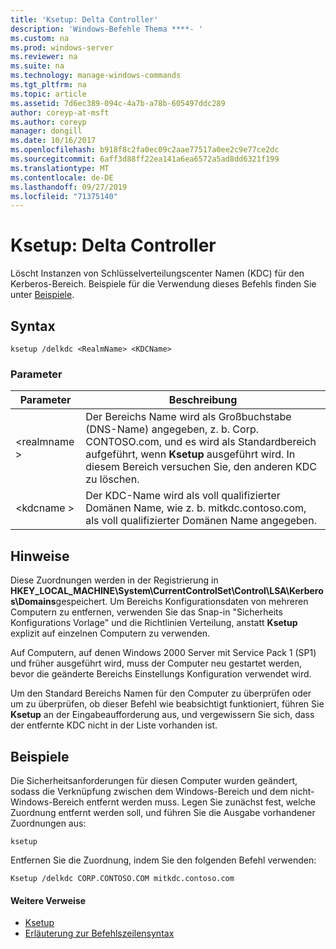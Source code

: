 ```yaml
---
title: 'Ksetup: Delta Controller'
description: 'Windows-Befehle Thema ****- '
ms.custom: na
ms.prod: windows-server
ms.reviewer: na
ms.suite: na
ms.technology: manage-windows-commands
ms.tgt_pltfrm: na
ms.topic: article
ms.assetid: 7d6ec389-094c-4a7b-a78b-605497ddc289
author: coreyp-at-msft
ms.author: coreyp
manager: dongill
ms.date: 10/16/2017
ms.openlocfilehash: b918f8c2fa0ec09c2aae77517a0ee2c9e77ce2dc
ms.sourcegitcommit: 6aff3d88ff22ea141a6ea6572a5ad8dd6321f199
ms.translationtype: MT
ms.contentlocale: de-DE
ms.lasthandoff: 09/27/2019
ms.locfileid: "71375140"
---
```

# <a name="ksetupdelkdc"></a>Ksetup: Delta Controller



Löscht Instanzen von Schlüsselverteilungscenter Namen (KDC) für den Kerberos-Bereich. Beispiele für die Verwendung dieses Befehls finden Sie unter [Beispiele](#BKMK_Examples).

## <a name="syntax"></a>Syntax

```
ksetup /delkdc <RealmName> <KDCName>
```

### <a name="parameters"></a>Parameter

|Parameter|Beschreibung|
|---------|-----------|
|\<realmname >|Der Bereichs Name wird als Großbuchstabe (DNS-Name) angegeben, z. b. Corp. CONTOSO.com, und es wird als Standardbereich aufgeführt, wenn **Ksetup** ausgeführt wird. In diesem Bereich versuchen Sie, den anderen KDC zu löschen.|
|\<kdcname >|Der KDC-Name wird als voll qualifizierter Domänen Name, wie z. b. mitkdc.contoso.com, als voll qualifizierter Domänen Name angegeben.|

## <a name="remarks"></a>Hinweise

Diese Zuordnungen werden in der Registrierung in **HKEY_LOCAL_MACHINE\System\CurrentControlSet\Control\LSA\Kerberos\Domains**gespeichert. Um Bereichs Konfigurationsdaten von mehreren Computern zu entfernen, verwenden Sie das Snap-in "Sicherheits Konfigurations Vorlage" und die Richtlinien Verteilung, anstatt **Ksetup** explizit auf einzelnen Computern zu verwenden.

Auf Computern, auf denen Windows 2000 Server mit Service Pack 1 (SP1) und früher ausgeführt wird, muss der Computer neu gestartet werden, bevor die geänderte Bereichs Einstellungs Konfiguration verwendet wird.

Um den Standard Bereichs Namen für den Computer zu überprüfen oder um zu überprüfen, ob dieser Befehl wie beabsichtigt funktioniert, führen Sie **Ksetup** an der Eingabeaufforderung aus, und vergewissern Sie sich, dass der entfernte KDC nicht in der Liste vorhanden ist.

## <a name="BKMK_Examples"></a>Beispiele

Die Sicherheitsanforderungen für diesen Computer wurden geändert, sodass die Verknüpfung zwischen dem Windows-Bereich und dem nicht-Windows-Bereich entfernt werden muss. Legen Sie zunächst fest, welche Zuordnung entfernt werden soll, und führen Sie die Ausgabe vorhandener Zuordnungen aus:
```
ksetup
```
Entfernen Sie die Zuordnung, indem Sie den folgenden Befehl verwenden:
```
Ksetup /delkdc CORP.CONTOSO.COM mitkdc.contoso.com
```

#### <a name="additional-references"></a>Weitere Verweise

-   [Ksetup](ksetup.md)
-   [Erläuterung zur Befehlszeilensyntax](command-line-syntax-key.md)